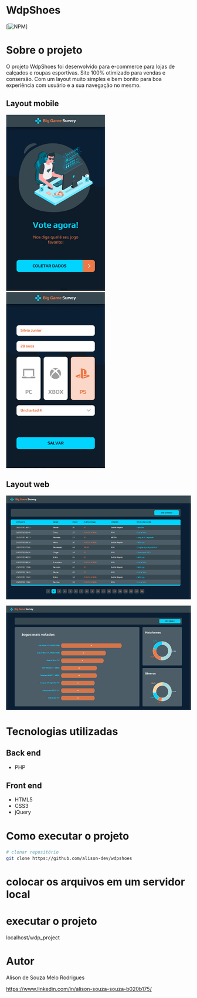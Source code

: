 # WdpShoes 
[![NPM](https://github.com/alison-dev/wdpshoes/blob/main/LICENSE)]

# Sobre o projeto

O projeto WdpShoes foi desenvolvido para e-commerce para lojas de calçados e roupas esportivas. Site 100% otimizado para vendas e consersão.
Com um layout muito simples e bem bonito para boa experiência com usuário e a sua navegação no mesmo. 

## Layout mobile
![Mobile 1](https://github.com/acenelio/assets/raw/main/sds1/mobile1.png) ![Mobile 2](https://github.com/acenelio/assets/raw/main/sds1/mobile2.png)

## Layout web
![Web 1](https://github.com/acenelio/assets/raw/main/sds1/web1.png)

![Web 2](https://github.com/acenelio/assets/raw/main/sds1/web2.png)


# Tecnologias utilizadas
## Back end
- PHP
## Front end
- HTML5
- CSS3
- jQuery 

# Como executar o projeto

```bash
# clonar repositório
git clone https://github.com/alison-dev/wdpshoes
```

# colocar os arquivos em um servidor local

# executar o projeto
localhost/wdp_project

# Autor

Alison de Souza Melo Rodrigues

https://www.linkedin.com/in/alison-souza-souza-b020b175/

